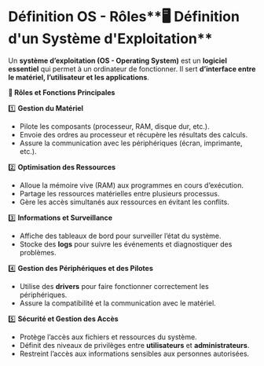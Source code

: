 # Définition OS - Rôles**🖥️ Définition d'un Système d'Exploitation**

Un **système d’exploitation (OS - Operating System)** est un **logiciel essentiel** qui permet à un ordinateur de fonctionner. Il sert **d’interface entre le matériel, l’utilisateur et les applications**.



**🎯 Rôles et Fonctions Principales**

1️⃣ **Gestion du Matériel**

- Pilote les composants (processeur, RAM, disque dur, etc.).
- Envoie des ordres au processeur et récupère les résultats des calculs.
- Assure la communication avec les périphériques (écran, imprimante, etc.).



2️⃣ **Optimisation des Ressources**

- Alloue la mémoire vive (RAM) aux programmes en cours d’exécution.
- Partage les ressources matérielles entre plusieurs processus.
- Gère les accès simultanés aux ressources en évitant les conflits.



3️⃣ **Informations et Surveillance**

- Affiche des tableaux de bord pour surveiller l’état du système.
- Stocke des **logs** pour suivre les événements et diagnostiquer des problèmes.



4️⃣ **Gestion des Périphériques et des Pilotes**

- Utilise des **drivers** pour faire fonctionner correctement les périphériques.
- Assure la compatibilité et la communication avec le matériel.



5️⃣ **Sécurité et Gestion des Accès**

- Protège l’accès aux fichiers et ressources du système.
- Définit des niveaux de privilèges entre **utilisateurs** et **administrateurs**.
- Restreint l’accès aux informations sensibles aux personnes autorisées.
